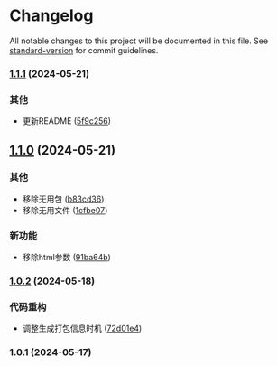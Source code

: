 # Changelog

All notable changes to this project will be documented in this file. See [standard-version](https://github.com/conventional-changelog/standard-version) for commit guidelines.

### [1.1.1](https://github.com/renzp94/vite-plugin-build-info/compare/v1.1.0...v1.1.1) (2024-05-21)


### 其他

* 更新README ([5f9c256](https://github.com/renzp94/vite-plugin-build-info/commit/5f9c2561c6f7301beb3fb3ca8630fd18b08ad8a9))

## [1.1.0](https://github.com/renzp94/vite-plugin-build-info/compare/v1.0.2...v1.1.0) (2024-05-21)


### 其他

* 移除无用包 ([b83cd36](https://github.com/renzp94/vite-plugin-build-info/commit/b83cd361c3ab4ba6481d5e7aa6891fce8d7ff293))
* 移除无用文件 ([1cfbe07](https://github.com/renzp94/vite-plugin-build-info/commit/1cfbe07aa80ea5c3ee1e923498cd7ba7180ec1a7))


### 新功能

* 移除html参数 ([91ba64b](https://github.com/renzp94/vite-plugin-build-info/commit/91ba64b2dcc200d345c99492fc2a7f8e73cc4bb5))

### [1.0.2](https://github.com/renzp94/vite-plugin-build-info/compare/v1.0.1...v1.0.2) (2024-05-18)


### 代码重构

* 调整生成打包信息时机 ([72d01e4](https://github.com/renzp94/vite-plugin-build-info/commit/72d01e43549b4bcc1842652de9fe5078f96aa3dd))

### 1.0.1 (2024-05-17)
